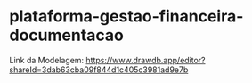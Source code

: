 # plataforma-gestao-financeira-documentacao


Link da Modelagem: https://www.drawdb.app/editor?shareId=3dab63cba09f844d1c405c3981ad9e7b
